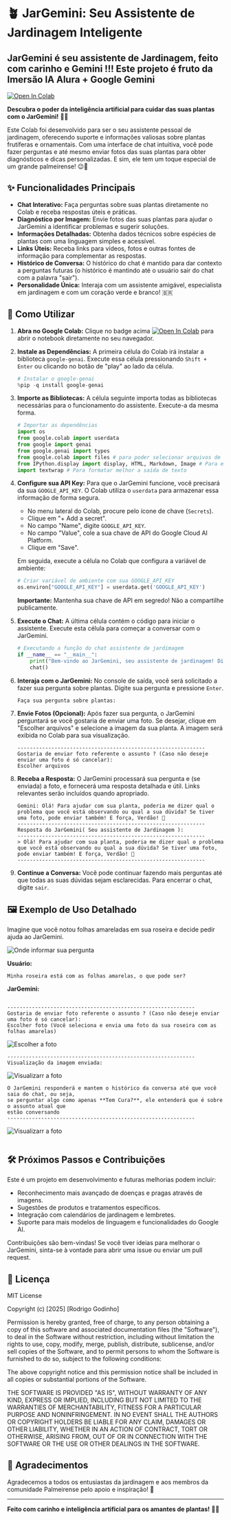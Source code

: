 # 🪴 JarGemini: Seu Assistente de Jardinagem Inteligente
## JarGemini é seu assistente de Jardinagem, feito com carinho e Gemini !!! Este projeto é fruto da Imersão IA Alura + Google Gemini

[![Open In Colab](https://colab.research.google.com/assets/colab-badge.svg)](https://colab.research.google.com/github/rodrigogodinho/jargemini/blob/main/jargemini.ipynb)

**Descubra o poder da inteligência artificial para cuidar das suas plantas com o JarGemini!** 🤖🌿

Este Colab foi desenvolvido para ser o seu assistente pessoal de jardinagem, oferecendo suporte e informações valiosas sobre plantas frutíferas e ornamentais. Com uma interface de chat intuitiva, você pode fazer perguntas e até mesmo enviar fotos das suas plantas para obter diagnósticos e dicas personalizadas. E sim, ele tem um toque especial de um grande palmeirense! 😉💚

## ✨ Funcionalidades Principais

* **Chat Interativo:** Faça perguntas sobre suas plantas diretamente no Colab e receba respostas úteis e práticas.
* **Diagnóstico por Imagem:** Envie fotos das suas plantas para ajudar o JarGemini a identificar problemas e sugerir soluções.
* **Informações Detalhadas:** Obtenha dados técnicos sobre espécies de plantas com uma linguagem simples e acessível.
* **Links Úteis:** Receba links para vídeos, fotos e outras fontes de informação para complementar as respostas.
* **Histórico de Conversa:** O histórico do chat é mantido para dar contexto a perguntas futuras (o histórico é mantindo até o usuário sair do chat com a palavra "sair").
* **Personalidade Única:** Interaja com um assistente amigável, especialista em jardinagem e com um coração verde e branco! 🇧🇷

## 🚀 Como Utilizar

1.  **Abra no Google Colab:** Clique no badge acima [![Open In Colab](https://colab.research.google.com/assets/colab-badge.svg)](https://colab.research.google.com/github/SEU_USUARIO/SEU_REPOSITORIO/blob/main/NOME_DO_SEU_ARQUIVO_COLAB.ipynb) para abrir o notebook diretamente no seu navegador.

2.  **Instale as Dependências:** A primeira célula do Colab irá instalar a biblioteca `google-genai`. Execute essa célula pressionando `Shift + Enter` ou clicando no botão de "play" ao lado da célula.

    ```python
    # Instalar o google-genai
    %pip -q install google-genai
    ```

3.  **Importe as Bibliotecas:** A célula seguinte importa todas as bibliotecas necessárias para o funcionamento do assistente. Execute-a da mesma forma.

    ```python
    # Importar as dependências
    import os
    from google.colab import userdata
    from google import genai
    from google.genai import types
    from google.colab import files # para poder selecionar arquivos de sua máquina e enviar para o colab
    from IPython.display import display, HTML, Markdown, Image # Para exibir texto formatado no Colab
    import textwrap # Para formatar melhor a saída de texto
    ```

4.  **Configure sua API Key:** Para que o JarGemini funcione, você precisará da sua `GOOGLE_API_KEY`. O Colab utiliza o `userdata` para armazenar essa informação de forma segura.

    * No menu lateral do Colab, procure pelo ícone de chave (`Secrets`).
    * Clique em "+ Add a secret".
    * No campo "Name", digite `GOOGLE_API_KEY`.
    * No campo "Value", cole a sua chave de API do Google Cloud AI Platform.
    * Clique em "Save".

    Em seguida, execute a célula no Colab que configura a variável de ambiente:

    ```python
    # Criar variável de ambiente com sua GOOGLE_API_KEY
    os.environ["GOOGLE_API_KEY"] = userdata.get('GOOGLE_API_KEY')
    ```

    **Importante:** Mantenha sua chave de API em segredo! Não a compartilhe publicamente.

5.  **Execute o Chat:** A última célula contém o código para iniciar o assistente. Execute esta célula para começar a conversar com o JarGemini.

    ```python
    # Executando a função do chat assistente de jardimagem
    if __name__ == "__main__":
        print("Bem-vindo ao JarGemini, seu assistente de jardinagem! Digite 'sair' para encerrar.")
        chat()
    ```

6.  **Interaja com o JarGemini:** No console de saída, você será solicitado a fazer sua pergunta sobre plantas. Digite sua pergunta e pressione `Enter`.

    ```
    Faça sua pergunta sobre plantas:
    ```

7.  **Envie Fotos (Opcional):** Após fazer sua pergunta, o JarGemini perguntará se você gostaria de enviar uma foto. Se desejar, clique em "Escolher arquivos" e selecione a imagem da sua planta. A imagem será exibida no Colab para sua visualização.

    ```
    -------------------------------------------------------------
    Gostaria de enviar foto referente o assunto ? (Caso não deseje enviar uma foto é só cancelar):
    Escolher arquivos
    ```

8.  **Receba a Resposta:** O JarGemini processará sua pergunta e (se enviada) a foto, e fornecerá uma resposta detalhada e útil. Links relevantes serão incluídos quando apropriado.

    ```
    Gemini: Olá! Para ajudar com sua planta, poderia me dizer qual o problema que você está observando ou qual a sua dúvida? Se tiver uma foto, pode enviar também! E força, Verdão! 💚
    -------------------------------------------------------------
    Resposta do JarGemini( Seu assistente de Jardinagem ):
    -------------------------------------------------------------
    > Olá! Para ajudar com sua planta, poderia me dizer qual o problema que você está observando ou qual a sua dúvida? Se tiver uma foto, pode enviar também! E força, Verdão! 💚
    -------------------------------------------------------------
    ```

9.  **Continue a Conversa:** Você pode continuar fazendo mais perguntas até que todas as suas dúvidas sejam esclarecidas. Para encerrar o chat, digite `sair`.

## 🖼️ Exemplo de Uso Detalhado

Imagine que você notou folhas amareladas em sua roseira e decide pedir ajuda ao JarGemini.

![Onde informar sua pergunta](images/pergunta_inicial.png)

**Usuário:**
```
Minha roseira está com as folhas amarelas, o que pode ser?
```
**JarGemini:**
```

-------------------------------------------------------------
Gostaria de enviar foto referente o assunto ? (Caso não deseje enviar uma foto é só cancelar):
Escolher foto (Você seleciona e envia uma foto da sua roseira com as folhas amarelas)
```
![Escolher a foto](images/escolher_fotos.png)
```
-------------------------------------------------------------
Visualização da imagem enviada:
```
![Visualizarr a foto](images/imagem_enviada_e_resposta_jargemini.png)
```
O JarGemini responderá e mantem o histórico da conversa até que você saia do chat, ou seja,
se perguntar algo como apenas **Tem Cura?**, ele entenderá que é sobre o assunto atual que
estão conversando
-------------------------------------------------------------
```
![Visualizarr a foto](images/resposta_para_tem_cura.png)
```
```

## 🛠️ Próximos Passos e Contribuições

Este é um projeto em desenvolvimento e futuras melhorias podem incluir:

* Reconhecimento mais avançado de doenças e pragas através de imagens.
* Sugestões de produtos e tratamentos específicos.
* Integração com calendários de jardinagem e lembretes.
* Suporte para mais modelos de linguagem e funcionalidades do Google AI.

Contribuições são bem-vindas! Se você tiver ideias para melhorar o JarGemini, sinta-se à vontade para abrir uma issue ou enviar um pull request.

## 📜 Licença

MIT License

Copyright (c) [2025] [Rodrigo Godinho]

Permission is hereby granted, free of charge, to any person obtaining a copy
of this software and associated documentation files (the "Software"), to deal
in the Software without restriction, including without limitation the rights
to use, copy, modify, merge, publish, distribute, sublicense, and/or sell
copies of the Software, and to permit persons to whom the Software is
furnished to do so, subject to the following conditions:

The above copyright notice and this permission notice shall be included in all
copies or substantial portions of the Software.

THE SOFTWARE IS PROVIDED "AS IS", WITHOUT WARRANTY OF ANY KIND, EXPRESS OR
IMPLIED, INCLUDING BUT NOT LIMITED TO THE WARRANTIES OF MERCHANTABILITY,
FITNESS FOR A PARTICULAR PURPOSE AND NONINFRINGEMENT. IN NO EVENT SHALL THE
AUTHORS OR COPYRIGHT HOLDERS BE LIABLE FOR ANY CLAIM, DAMAGES OR OTHER
LIABILITY, WHETHER IN AN ACTION OF CONTRACT, TORT OR OTHERWISE, ARISING FROM,
OUT OF OR IN CONNECTION WITH THE SOFTWARE OR THE USE OR OTHER DEALINGS IN THE
SOFTWARE.

## 🙏 Agradecimentos

Agradecemos a todos os entusiastas da jardinagem e aos membros da comunidade Palmeirense pelo apoio e inspiração! 💚

---

**Feito com carinho e inteligência artificial para os amantes de plantas!** 🌿🤖
